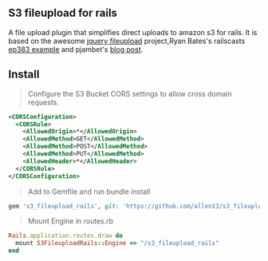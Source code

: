 ## S3 fileupload for rails

A file upload plugin that simplifies direct uploads to amazon s3 for rails. It is based on the awesome [jquery fileupload](https://github.com/blueimp/jQuery-File-Upload) project,Ryan Bates's railscasts [ep383 example](https://github.com/railscasts/383-uploading-to-amazon-s3/tree/master/gallery-jquery-fileupload) and pjambet's [blog post](http://pjambet.github.com/blog/direct-upload-to-s3/).

## Install

> Configure the S3 Bucket CORS settings to allow cross domain requests.

```xml
<CORSConfiguration>
  <CORSRule>
    <AllowedOrigin>*</AllowedOrigin>
    <AllowedMethod>GET</AllowedMethod>
    <AllowedMethod>POST</AllowedMethod>
    <AllowedMethod>PUT</AllowedMethod>
    <AllowedHeader>*</AllowedHeader>
  </CORSRule>
</CORSConfiguration>
```

> Add to Gemfile and run bundle install

```ruby
gem 's3_fileupload_rails', git: 'https://github.com/allen13/s3_fileupload_rails'
```

> Mount Engine in routes.rb

```ruby
Rails.application.routes.draw do
  mount S3FileuploadRails::Engine => "/s3_fileupload_rails"
end
```